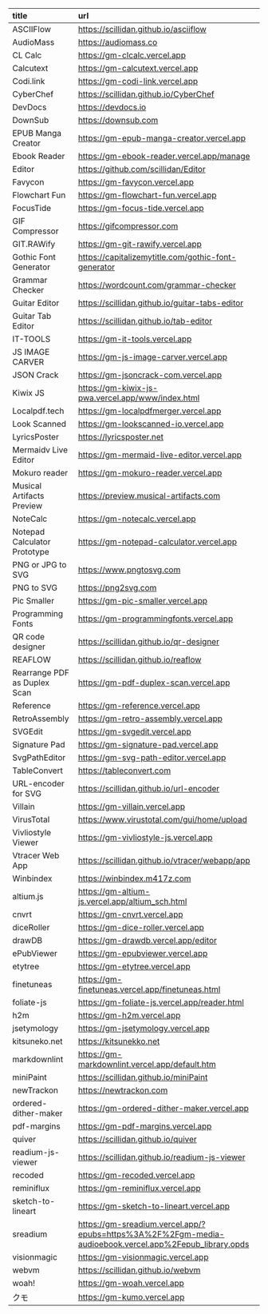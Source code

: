 title                        | url
:-                           | :-
ASCIIFlow                    | https://scillidan.github.io/asciiflow
AudioMass                    | https://audiomass.co
CL Calc                      | https://gm-clcalc.vercel.app
Calcutext                    | https://gm-calcutext.vercel.app
Codi.link                    | https://gm-codi-link.vercel.app
CyberChef                    | https://scillidan.github.io/CyberChef
DevDocs                      | https://devdocs.io
DownSub                      | https://downsub.com
EPUB Manga Creator           | https://gm-epub-manga-creator.vercel.app
Ebook Reader                 | https://gm-ebook-reader.vercel.app/manage
Editor                       | https://github.com/scillidan/Editor
Favycon                      | https://gm-favycon.vercel.app
Flowchart Fun                | https://gm-flowchart-fun.vercel.app
FocusTide                    | https://gm-focus-tide.vercel.app
GIF Compressor               | https://gifcompressor.com
GIT.RAWify                   | https://gm-git-rawify.vercel.app
Gothic Font Generator        | https://capitalizemytitle.com/gothic-font-generator
Grammar Checker              | https://wordcount.com/grammar-checker
Guitar Editor                | https://scillidan.github.io/guitar-tabs-editor
Guitar Tab Editor            | https://scillidan.github.io/tab-editor
IT-TOOLS                     | https://gm-it-tools.vercel.app
JS IMAGE CARVER              | https://gm-js-image-carver.vercel.app
JSON Crack                   | https://gm-jsoncrack-com.vercel.app
Kiwix JS                     | https://gm-kiwix-js-pwa.vercel.app/www/index.html
Localpdf.tech                | https://gm-localpdfmerger.vercel.app
Look Scanned                 | https://gm-lookscanned-io.vercel.app
LyricsPoster                 | https://lyricsposter.net
Mermaidv Live Editor         | https://gm-mermaid-live-editor.vercel.app
Mokuro reader                | https://gm-mokuro-reader.vercel.app
Musical Artifacts Preview    | https://preview.musical-artifacts.com
NoteCalc                     | https://gm-notecalc.vercel.app
Notepad Calculator Prototype | https://gm-notepad-calculator.vercel.app
PNG or JPG to SVG            | https://www.pngtosvg.com
PNG to SVG                   | https://png2svg.com
Pic Smaller                  | https://gm-pic-smaller.vercel.app
Programming Fonts            | https://gm-programmingfonts.vercel.app
QR code designer             | https://scillidan.github.io/qr-designer
REAFLOW                      | https://scillidan.github.io/reaflow
Rearrange PDF as Duplex Scan | https://gm-pdf-duplex-scan.vercel.app
Reference                    | https://gm-reference.vercel.app
RetroAssembly                | https://gm-retro-assembly.vercel.app
SVGEdit                      | https://gm-svgedit.vercel.app
Signature Pad                | https://gm-signature-pad.vercel.app
SvgPathEditor                | https://gm-svg-path-editor.vercel.app
TableConvert                 | https://tableconvert.com
URL-encoder for SVG          | https://scillidan.github.io/url-encoder
Villain                      | https://gm-villain.vercel.app
VirusTotal                   | https://www.virustotal.com/gui/home/upload
Vivliostyle Viewer           | https://gm-vivliostyle-js.vercel.app
Vtracer Web App              | https://scillidan.github.io/vtracer/webapp/app
Winbindex                    | https://winbindex.m417z.com
altium.js                    | https://gm-altium-js.vercel.app/altium_sch.html
cnvrt                        | https://gm-cnvrt.vercel.app
diceRoller                   | https://gm-dice-roller.vercel.app
drawDB                       | https://gm-drawdb.vercel.app/editor
ePubViewer                   | https://gm-epubviewer.vercel.app
etytree                      | https://gm-etytree.vercel.app
finetuneas                   | https://gm-finetuneas.vercel.app/finetuneas.html
foliate-js                   | https://gm-foliate-js.vercel.app/reader.html
h2m                          | https://gm-h2m.vercel.app
jsetymology                  | https://gm-jsetymology.vercel.app
kitsuneko.net                | https://kitsunekko.net
markdownlint                 | https://gm-markdownlint.vercel.app/default.htm
miniPaint                    | https://scillidan.github.io/miniPaint
newTrackon                   | https://newtrackon.com
ordered-dither-maker         | https://gm-ordered-dither-maker.vercel.app
pdf-margins                  | https://gm-pdf-margins.vercel.app
quiver                       | https://scillidan.github.io/quiver
readium-js-viewer            | https://scillidan.github.io/readium-js-viewer
recoded                      | https://gm-recoded.vercel.app
reminiflux                   | https://gm-reminiflux.vercel.app
sketch-to-lineart            | https://gm-sketch-to-lineart.vercel.app
sreadium                     | https://gm-sreadium.vercel.app/?epubs=https%3A%2F%2Fgm-media-audioebook.vercel.app%2Fepub_library.opds
visionmagic                  | https://gm-visionmagic.vercel.app
webvm                        | https://scillidan.github.io/webvm
woah!                        | https://gm-woah.vercel.app
クモ                         | https://gm-kumo.vercel.app